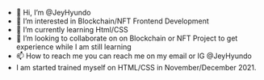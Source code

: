 - 👋 Hi, I’m @JeyHyundo
- 👀 I’m interested in Blockchain/NFT Frontend Development
- 🌱 I’m currently learning Html/CSS
- 💞️ I’m looking to collaborate on on Blockchain or NFT Project to get experience while I am still learning
- 📫 How to reach me you can reach me on my email or IG @JeyHyundo
- I am started trained myself on HTML/CSS in November/December 2021.
